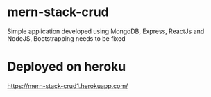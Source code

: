 # mern-stack-crud
Simple application developed using MongoDB, Express, ReactJs and NodeJS, Bootstrapping needs to be fixed
# Deployed on heroku
https://mern-stack-crud1.herokuapp.com/
